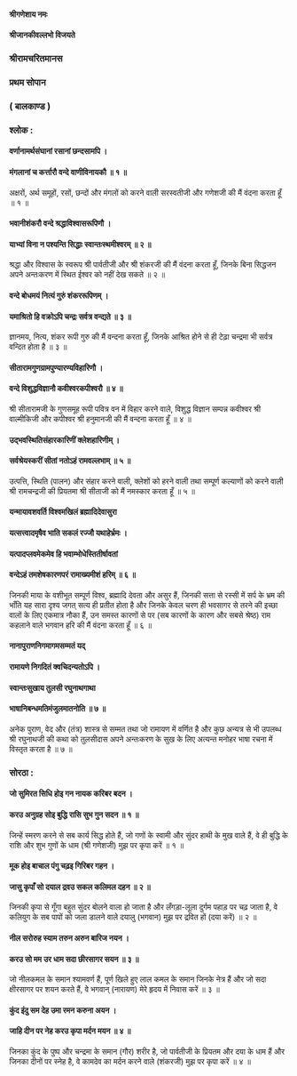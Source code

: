 #### श्रीगणेशाय नमः
#### श्रीजानकीवल्लभो विजयते

### श्रीरामचरितमानस

### प्रथम सोपान

### ( बालकाण्ड )

### श्लोक :

#### वर्णानामर्थसंघानां रसानां छन्दसामपि ।
#### मंगलानां च कर्त्तारौ वन्दे वाणीविनायकौ ॥ १ ॥

अक्षरों, अर्थ समूहों, रसों, छन्दों और मंगलों को करने वाली सरस्वतीजी और गणेशजी की मैं वंदना करता हूँ ॥ १ ॥

#### भवानीशंकरौ वन्दे श्रद्धाविश्वासरूपिणौ ।
#### याभ्यां विना न पश्यन्ति सिद्धाः स्वान्तःस्थमीश्वरम् ॥ २ ॥

श्रद्धा और विश्वास के स्वरूप श्री पार्वतीजी और श्री शंकरजी की मैं वंदना करता हूँ, जिनके बिना सिद्धजन अपने अन्तःकरण में स्थित ईश्वर को नहीं देख सकते ॥ २ ॥

#### वन्दे बोधमयं नित्यं गुरुं शंकररूपिणम् ।
#### यमाश्रितो हि वक्रोऽपि चन्द्रः सर्वत्र वन्द्यते ॥ ३ ॥

ज्ञानमय, नित्य, शंकर रूपी गुरु की मैं वन्दना करता हूँ, जिनके आश्रित होने से ही टेढ़ा चन्द्रमा भी सर्वत्र वन्दित होता है ॥ ३ ॥

#### सीतारामगुणग्रामपुण्यारण्यविहारिणौ ।
#### वन्दे विशुद्धविज्ञानौ कवीश्वरकपीश्वरौ ॥ ४ ॥

श्री सीतारामजी के गुणसमूह रूपी पवित्र वन में विहार करने वाले, विशुद्ध विज्ञान सम्पन्न कवीश्वर श्री वाल्मीकिजी और कपीश्वर श्री हनुमानजी की मैं वन्दना करता हूँ ॥ ४ ॥

#### उद्भवस्थितिसंहारकारिणीं क्लेशहारिणीम् ।
#### सर्वश्रेयस्करीं सीतां नतोऽहं रामवल्लभाम् ॥ ५ ॥

उत्पत्ति, स्थिति (पालन) और संहार करने वाली, क्लेशों को हरने वाली तथा सम्पूर्ण कल्याणों को करने वाली श्री रामचन्द्रजी की प्रियतमा श्री सीताजी को मैं नमस्कार करता हूँ ॥ ५ ॥

#### यन्मायावशवर्ति विश्वमखिलं ब्रह्मादिदेवासुरा
#### यत्सत्त्वादमृषैव भाति सकलं रज्जौ यथाहेर्भ्रमः ।
#### यत्पादप्लवमेकमेव हि भवाम्भोधेस्तितीर्षावतां
#### वन्देऽहं तमशेषकारणपरं रामाख्यमीशं हरिम् ॥ ६ ॥

जिनकी माया के वशीभूत सम्पूर्ण विश्व, ब्रह्मादि देवता और असुर हैं, जिनकी सत्ता से रस्सी में सर्प के भ्रम की भाँति यह सारा दृश्य जगत् सत्य ही प्रतीत होता है और जिनके केवल चरण ही भवसागर से तरने की इच्छा वालों के लिए एकमात्र नौका हैं, उन समस्त कारणों से पर (सब कारणों के कारण और सबसे श्रेष्ठ) राम कहलाने वाले भगवान हरि की मैं वंदना करता हूँ ॥ ६ ॥

#### नानापुराणनिगमागमसम्मतं यद्
#### रामायणे निगदितं क्वचिदन्यतोऽपि ।
#### स्वान्तःसुखाय तुलसी रघुनाथगाथा
#### भाषानिबन्धमतिमंजुलमातनोति ॥ ७ ॥

अनेक पुराण, वेद और (तंत्र) शास्त्र से सम्मत तथा जो रामायण में वर्णित है और कुछ अन्यत्र से भी उपलब्ध श्री रघुनाथजी की कथा को तुलसीदास अपने अन्तःकरण के सुख के लिए अत्यन्त मनोहर भाषा रचना में विस्तृत करता है ॥ ७ ॥

### सोरठा :

#### जो सुमिरत सिधि होइ गन नायक करिबर बदन ।
#### करउ अनुग्रह सोइ बुद्धि रासि सुभ गुन सदन ॥ १ ॥

जिन्हें स्मरण करने से सब कार्य सिद्ध होते हैं, जो गणों के स्वामी और सुंदर हाथी के मुख वाले हैं, वे ही बुद्धि के राशि और शुभ गुणों के धाम (श्री गणेशजी) मुझ पर कृपा करें ॥ १ ॥

#### मूक होइ बाचाल पंगु चढ़इ गिरिबर गहन ।
#### जासु कृपाँ सो दयाल द्रवउ सकल कलिमल दहन ॥ २ ॥

जिनकी कृपा से गूँगा बहुत सुंदर बोलने वाला हो जाता है और लँगड़ा-लूला दुर्गम पहाड़ पर चढ़ जाता है, वे कलियुग के सब पापों को जला डालने वाले दयालु (भगवान) मुझ पर द्रवित हों (दया करें) ॥ २ ॥

#### नील सरोरुह स्याम तरुन अरुन बारिज नयन ।
#### करउ सो मम उर धाम सदा छीरसागर सयन ॥ ३ ॥

जो नीलकमल के समान श्यामवर्ण हैं, पूर्ण खिले हुए लाल कमल के समान जिनके नेत्र हैं और जो सदा क्षीरसागर पर शयन करते हैं, वे भगवान् (नारायण) मेरे हृदय में निवास करें ॥ ३ ॥

#### कुंद इंदु सम देह उमा रमन करुना अयन ।
#### जाहि दीन पर नेह करउ कृपा मर्दन मयन ॥ ४ ॥

जिनका कुंद के पुष्प और चन्द्रमा के समान (गौर) शरीर है, जो पार्वतीजी के प्रियतम और दया के धाम हैं और जिनका दीनों पर स्नेह है, वे कामदेव का मर्दन करने वाले (शंकरजी) मुझ पर कृपा करें ॥ ४ ॥
